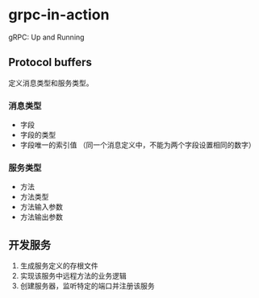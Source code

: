 # grpc-in-action

gRPC: Up and Running

## Protocol buffers

定义消息类型和服务类型。

### 消息类型

- 字段
- 字段的类型
- 字段唯一的索引值 （同一个消息定义中，不能为两个字段设置相同的数字）

### 服务类型

- 方法
- 方法类型
- 方法输入参数
- 方法输出参数

## 开发服务

1. 生成服务定义的存根文件
2. 实现该服务中远程方法的业务逻辑
3. 创建服务器，监听特定的端口并注册该服务
